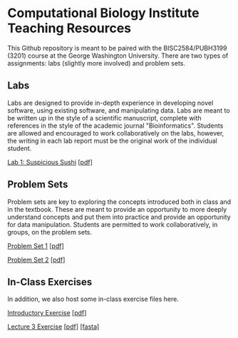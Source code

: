 # Computational Biology Institute Teaching Resources

This Github repository is meant to be paired with the BISC2584/PUBH3199 (3201) course at the George Washington University.
There are two types of assignments: labs (slightly more involved) and problem sets. 

## Labs
Labs are designed to provide in-depth experience in developing novel software, using existing software, and manipulating data. Labs are meant to be written up in the style of a scientific manuscript, complete with references in the style of the academic journal "Bioinformatics". Students are allowed and encouraged to work collaboratively on the labs, however, the writing in each lab report must be the original work of the individual student.

[Lab 1: Suspicious Sushi](Labs/Lab1/Lab1.md)  [[pdf]](Labs/Lab1/Lab1.pdf)

## Problem Sets
Problem sets are key to exploring the concepts introduced both in class and in the textbook. These are meant to provide an opportunity to more deeply understand concepts and put them into practice and provide an opportunity for data manipulation. Students are permitted to work collaboratively, in groups, on the problem sets.

[Problem Set 1](ProblemSets/PS1/PS1.md)  [[pdf]](ProblemSets/PS1/PS1.pdf)

[Problem Set 2](ProblemSets/PS2/PS2.md)  [[pdf]](ProblemSets/PS2/PS2.pdf)

## In-Class Exercises
In addition, we also host some in-class exercise files here.

[Introductory Exercise](Exercises/IntroExercise.md)  [[pdf]](Exercises/IntroExercise.pdf)

[Lecture 3 Exercise](Exercises/Lecture3Exercise.md)  [[pdf]](Exercises/Lecture3/Lecture3Exercise.pdf)  [[fasta]](Exercises/Lecture3/Lecture3Data.fasta)
